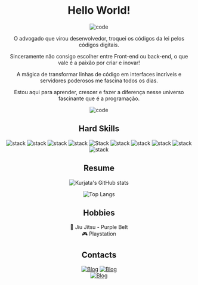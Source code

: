 <div align="center">

# Hello World!
![code](https://user-images.githubusercontent.com/74038190/212284100-561aa473-3905-4a80-b561-0d28506553ee.gif)

O advogado que virou desenvolvedor, troquei os códigos da lei pelos códigos digitais.

Sinceramente não consigo escolher entre Front-end ou back-end, o que vale é a paixão por criar e inovar!

A mágica de transformar linhas de código em interfaces incríveis e servidores poderosos me fascina todos os dias.

Estou aqui para aprender, crescer e fazer a diferença nesse universo fascinante que é a programação.

![code](https://user-images.githubusercontent.com/74038190/212750672-2f3f2b50-c84f-4ed8-a60a-849ae69ff9df.gif)

## Hard Skills

![stack](https://img.shields.io/badge/C%23-239120?style=for-the-badge&logo=c-sharp&logoColor=white) ![stack](https://img.shields.io/badge/JavaScript-F7DF1E?style=for-the-badge&logo=javascript&logoColor=black) ![stack](https://img.shields.io/badge/React-20232A?style=for-the-badge&logo=react&logoColor=61DAFB) ![stack](https://img.shields.io/badge/HTML5-E34F26?style=for-the-badge&logo=html5&logoColor=white) ![Stack](https://img.shields.io/badge/CSS3-1572B6?style=for-the-badge&logo=css3&logoColor=white) ![stack](https://img.shields.io/badge/PHP-777BB4?style=for-the-badge&logo=php&logoColor=white) ![stack](https://img.shields.io/badge/Python-14354C?style=for-the-badge&logo=python&logoColor=white) ![stack](https://img.shields.io/badge/Dart-0175C2?style=for-the-badge&logo=dart&logoColor=white) ![stack](https://img.shields.io/badge/Flutter-02569B?style=for-the-badge&logo=flutter&logoColor=white) ![stack](https://img.shields.io/badge/MySQL-00000F?style=for-the-badge&logo=mysql&logoColor=white) 

## Resume

![Kurjata's GitHub stats](https://github-readme-stats.vercel.app/api?username=kurjata&show_icons=true&theme=dracula)

![Top Langs](https://github-readme-stats.vercel.app/api/top-langs/?username=kurjata&layout=compact)

## Hobbies 

🥋 Jiu Jitsu  - Purple Belt
<br>
🎮 Playstation

## Contacts 

[![Blog](https://img.shields.io/badge/LinkedIn-0077B5?style=for-the-badge&logo=linkedin&logoColor=white/)](https://www.linkedin.com/in/felipe-m-kurjata/)
[![Blog](https://img.shields.io/badge/WhatsApp-25D366?style=for-the-badge&logo=whatsapp&logoColor=white)](https://wa.me/qr/GZAIECVFEHPBH1)  
[![Blog](https://img.shields.io/badge/Instagram-E4405F?style=for-the-badge&logo=instagram&logoColor=white)](https://instagram.com/polonio__)

</div>

